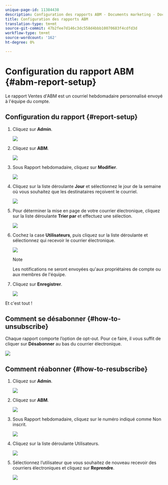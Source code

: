 ```yaml
---
unique-page-id: 11384438
description: Configuration des rapports ABM - Documents marketing - Documentation du produit
title: Configuration des rapports ABM
translation-type: tm+mt
source-git-commit: 47b2fee7d146c3dc558d4bbb10070683f4cdfd3d
workflow-type: tm+mt
source-wordcount: '162'
ht-degree: 0%

---
```



# Configuration du rapport ABM {#abm-report-setup}

Le rapport Ventes d&#39;ABM est un courriel hebdomadaire personnalisé envoyé à l&#39;équipe du compte.

## Configuration du rapport {#report-setup}

1. Cliquez sur **Admin**.

   ![](assets/one-3.png)

1. Cliquez sur **ABM**.

   ![](assets/two-2.png)

1. Sous Rapport hebdomadaire, cliquez sur **Modifier**.

   ![](assets/three-3.png)

1. Cliquez sur la liste déroulante **Jour** et sélectionnez le jour de la semaine où vous souhaitez que les destinataires reçoivent le courriel.

   ![](assets/four-4.png)

1. Pour déterminer la mise en page de votre courrier électronique, cliquez sur la liste déroulante **Trier par** et effectuez une sélection.

   ![](assets/five-3.png)

1. Cochez la case **Utilisateurs**, puis cliquez sur la liste déroulante et sélectionnez qui recevoir le courrier électronique.

   ![](assets/six-2.png)

   >[!NOTE]
   >
   >Les notifications ne seront envoyées qu&#39;aux propriétaires de compte ou aux membres de l&#39;équipe.

1. Cliquez sur **Enregistrer**.

   ![](assets/seven-2.png)

Et c&#39;est tout !

## Comment se désabonner {#how-to-unsubscribe}

Chaque rapport comporte l’option de opt-out. Pour ce faire, il vous suffit de cliquer sur **Désabonner** au bas du courrier électronique.

![](assets/eight-1.png)

## Comment réabonner {#how-to-resubscribe}

1. Cliquez sur **Admin**.

   ![](assets/one-3.png)

1. Cliquez sur **ABM**.

   ![](assets/two-2.png)

1. Sous Rapport hebdomadaire, cliquez sur le numéro indiqué comme Non inscrit.

   ![](assets/nine.png)

1. Cliquez sur la liste déroulante Utilisateurs.

   ![](assets/ten.png)

1. Sélectionnez l’utilisateur que vous souhaitez de nouveau recevoir des courriers électroniques et cliquez sur **Reprendre**.

   ![](assets/eleven.png)

